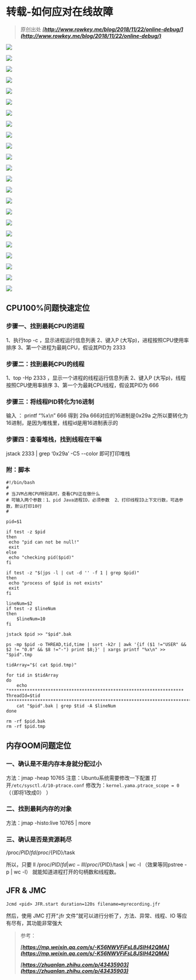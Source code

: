 # 转载-如何应对在线故障

> 原创出处 ***[http://www.rowkey.me/blog/2018/11/22/online-debug/](http://www.rowkey.me/blog/2018/11/22/online-debug/)***

![](https://cdn.yangbingdong.com/img/online-debug/online-debug01.jpeg)

![](https://cdn.yangbingdong.com/img/online-debug/online-debug02.jpeg)

![](https://cdn.yangbingdong.com/img/online-debug/online-debug03.jpeg)

![](https://cdn.yangbingdong.com/img/online-debug/online-debug04.jpeg)

![](https://cdn.yangbingdong.com/img/online-debug/online-debug05.jpeg)

![](https://cdn.yangbingdong.com/img/online-debug/online-debug06.jpeg)

![](https://cdn.yangbingdong.com/img/online-debug/online-debug07.jpeg)

![](https://cdn.yangbingdong.com/img/online-debug/online-debug08.jpeg)

![](https://cdn.yangbingdong.com/img/online-debug/online-debug09.jpeg)

![](https://cdn.yangbingdong.com/img/online-debug/online-debug10.jpeg)

![](https://cdn.yangbingdong.com/img/online-debug/online-debug11.jpeg)

![](https://cdn.yangbingdong.com/img/online-debug/online-debug12.jpeg)

![](https://cdn.yangbingdong.com/img/online-debug/online-debug13.jpeg)

![](https://cdn.yangbingdong.com/img/online-debug/online-debug14.jpeg)

![](https://cdn.yangbingdong.com/img/online-debug/online-debug15.jpeg)

![](https://cdn.yangbingdong.com/img/online-debug/online-debug16.jpeg)

![](https://cdn.yangbingdong.com/img/online-debug/online-debug17.jpeg)

![](https://cdn.yangbingdong.com/img/online-debug/online-debug18.jpeg)

![](https://cdn.yangbingdong.com/img/online-debug/online-debug19.jpeg)

![](https://cdn.yangbingdong.com/img/online-debug/online-debug20.jpeg)

![](https://cdn.yangbingdong.com/img/online-debug/online-debug21.jpeg)

![](https://cdn.yangbingdong.com/img/online-debug/online-debug22.jpeg)

![](https://cdn.yangbingdong.com/img/online-debug/online-debug23.jpeg)

## CPU100%问题快速定位

### 步骤一、找到最耗CPU的进程
1、执行top -c ，显示进程运行信息列表
2、键入P (大写p)，进程按照CPU使用率排序
3、第一个进程为最耗CPU，假设其PID为 2333
### 步骤二：找到最耗CPU的线程
1、top -Hp 2333 ，显示一个进程的线程运行信息列表
2、键入P (大写p)，线程按照CPU使用率排序
3、第一个为最耗CPU线程，假设其PID为 666
### 步骤三：将线程PID转化为16进制
输入 ： printf “%x\n” 666 得到 29a
666对应的16进制是0x29a
之所以要转化为16进制，是因为堆栈里，线程id是用16进制表示的
### 步骤四：查看堆栈，找到线程在干嘛
jstack 2333 | grep ‘0x29a’ -C5 --color
即可打印堆栈

### 附：脚本

```
#!/bin/bash
#
# 当JVM占用CPU特别高时，查看CPU正在做什么
# 可输入两个参数：1、pid Java进程ID，必须参数  2、打印线程ID上下文行数，可选参数，默认打印10行
#

pid=$1

if test -z $pid
then
 echo "pid can not be null!"
 exit
else
 echo "checking pid($pid)"
fi

if test -z "$(jps -l | cut -d '' -f 1 | grep $pid)"
then
 echo "process of $pid is not exists"
 exit
fi

lineNum=$2
if test -z $lineNum
then
    $lineNum=10
fi

jstack $pid >> "$pid".bak

ps -mp $pid -o THREAD,tid,time | sort -k2r | awk '{if ($1 !="USER" && $2 != "0.0" && $8 !="-") print $8;}' | xargs printf "%x\n" >> "$pid".tmp

tidArray="$( cat $pid.tmp)"

for tid in $tidArray
do
    echo "******************************************************************* ThreadId=$tid **************************************************************************"
    cat "$pid".bak | grep $tid -A $lineNum
done

rm -rf $pid.bak
rm -rf $pid.tmp
```

## 内存OOM问题定位

### 一、确认是不是内存本身就分配过小
方法：jmap -heap 10765
注意：Ubuntu系统需要修改一下配置 打开`/etc/sysctl.d/10-ptrace.conf` 修改为：`kernel.yama.ptrace_scope = 0` （（即将1改成0）	）

### 二、找到最耗内存的对象
方法：jmap -histo:live 10765 | more
### 三、确认是否是资源耗尽
/proc/${PID}/fd
/proc/${PID}/task

所以，只要
ll /proc/${PID}/fd | wc -l
ll /proc/${PID}/task | wc -l （效果等同pstree -p | wc -l）
就能知道进程打开的句柄数和线程数。

## JFR & JMC

```
Jcmd <pid> JFR.start duration=120s filename=myrecording.jfr
```

然后，使用 JMC 打开“.jfr 文件”就可以进行分析了，方法、异常、线程、IO 等应有尽有，其功能非常强大

> 参考：
>
> ***[https://mp.weixin.qq.com/s/-K56NWVFiFsL8JSIH42QMA](https://mp.weixin.qq.com/s/-K56NWVFiFsL8JSIH42QMA)***
>
> ***[https://zhuanlan.zhihu.com/p/43435903](https://zhuanlan.zhihu.com/p/43435903)***